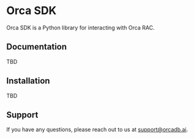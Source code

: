 # Orca SDK

Orca SDK is a Python library for interacting with Orca RAC.

## Documentation

TBD

## Installation

TBD

## Support

If you have any questions, please reach out to us at support@orcadb.ai.
